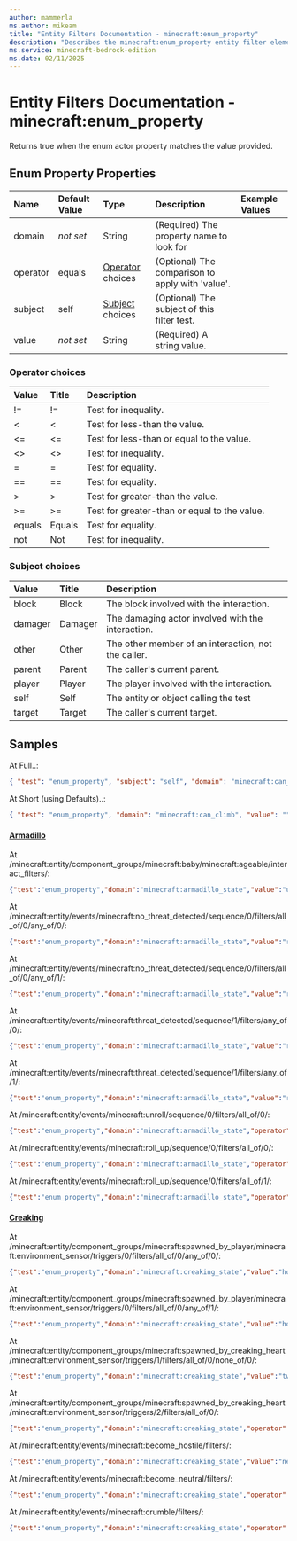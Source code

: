 ```yaml
---
author: mammerla
ms.author: mikeam
title: "Entity Filters Documentation - minecraft:enum_property"
description: "Describes the minecraft:enum_property entity filter element"
ms.service: minecraft-bedrock-edition
ms.date: 02/11/2025 
---
```


# Entity Filters Documentation - minecraft:enum_property

Returns true when the enum actor property matches the value provided.


## Enum Property Properties

|Name       |Default Value |Type |Description |Example Values |
|:----------|:-------------|:----|:-----------|:------------- |
| domain | *not set* | String | (Required) The property name to look for |  | 
| operator | equals | [Operator](#operator-choices) choices | (Optional) The comparison to apply with 'value'. |  | 
| subject | self | [Subject](#subject-choices) choices | (Optional) The subject of this filter test. |  | 
| value | *not set* | String | (Required) A string value. |  | 

### Operator choices

|Value       |Title |Description |
|:-----------|:-----|:-----------|
| != | != | Test for inequality.|
| < | < | Test for less-than the value.|
| <= | <= | Test for less-than or equal to the value.|
| <> | <> | Test for inequality.|
| = | = | Test for equality.|
| == | == | Test for equality.|
| > | > | Test for greater-than the value.|
| >= | >= | Test for greater-than or equal to the value.|
| equals | Equals | Test for equality.|
| not | Not | Test for inequality.|

### Subject choices

|Value       |Title |Description |
|:-----------|:-----|:-----------|
| block | Block | The block involved with the interaction.|
| damager | Damager | The damaging actor involved with the interaction.|
| other | Other | The other member of an interaction, not the caller.|
| parent | Parent | The caller's current parent.|
| player | Player | The player involved with the interaction.|
| self | Self | The entity or object calling the test|
| target | Target | The caller's current target.|

## Samples

At Full..: 

```json
{ "test": "enum_property", "subject": "self", "domain": "minecraft:can_climb", "operator": "equals", "value": "" }
```

At Short (using Defaults)..: 

```json
{ "test": "enum_property", "domain": "minecraft:can_climb", "value": "" }
```

#### [Armadillo](https://github.com/Mojang/bedrock-samples/tree/preview/behavior_pack/entities/armadillo.json)

At /minecraft:entity/component_groups/minecraft:baby/minecraft:ageable/interact_filters/: 

```json
{"test":"enum_property","domain":"minecraft:armadillo_state","value":"unrolled"}
```

At /minecraft:entity/events/minecraft:no_threat_detected/sequence/0/filters/all_of/0/any_of/0/: 

```json
{"test":"enum_property","domain":"minecraft:armadillo_state","value":"rolled_up"}
```

At /minecraft:entity/events/minecraft:no_threat_detected/sequence/0/filters/all_of/0/any_of/1/: 

```json
{"test":"enum_property","domain":"minecraft:armadillo_state","value":"rolled_up_peeking"}
```

At /minecraft:entity/events/minecraft:threat_detected/sequence/1/filters/any_of/0/: 

```json
{"test":"enum_property","domain":"minecraft:armadillo_state","value":"rolled_up_relaxing"}
```

At /minecraft:entity/events/minecraft:threat_detected/sequence/1/filters/any_of/1/: 

```json
{"test":"enum_property","domain":"minecraft:armadillo_state","value":"rolled_up_unrolling"}
```

At /minecraft:entity/events/minecraft:unroll/sequence/0/filters/all_of/0/: 

```json
{"test":"enum_property","domain":"minecraft:armadillo_state","operator":"not","value":"unrolled"}
```

At /minecraft:entity/events/minecraft:roll_up/sequence/0/filters/all_of/0/: 

```json
{"test":"enum_property","domain":"minecraft:armadillo_state","operator":"not","value":"rolled_up"}
```

At /minecraft:entity/events/minecraft:roll_up/sequence/0/filters/all_of/1/: 

```json
{"test":"enum_property","domain":"minecraft:armadillo_state","operator":"not","value":"rolled_up_peeking"}
```

#### [Creaking](https://github.com/Mojang/bedrock-samples/tree/preview/behavior_pack/entities/creaking.json)

At /minecraft:entity/component_groups/minecraft:spawned_by_player/minecraft:environment_sensor/triggers/0/filters/all_of/0/any_of/0/: 

```json
{"test":"enum_property","domain":"minecraft:creaking_state","value":"hostile_observed"}
```

At /minecraft:entity/component_groups/minecraft:spawned_by_player/minecraft:environment_sensor/triggers/0/filters/all_of/0/any_of/1/: 

```json
{"test":"enum_property","domain":"minecraft:creaking_state","value":"hostile_unobserved"}
```

At /minecraft:entity/component_groups/minecraft:spawned_by_creaking_heart/minecraft:environment_sensor/triggers/1/filters/all_of/0/none_of/0/: 

```json
{"test":"enum_property","domain":"minecraft:creaking_state","value":"twitching"}
```

At /minecraft:entity/component_groups/minecraft:spawned_by_creaking_heart/minecraft:environment_sensor/triggers/2/filters/all_of/0/: 

```json
{"test":"enum_property","domain":"minecraft:creaking_state","operator":"not","value":"twitching"}
```

At /minecraft:entity/events/minecraft:become_hostile/filters/: 

```json
{"test":"enum_property","domain":"minecraft:creaking_state","value":"neutral"}
```

At /minecraft:entity/events/minecraft:become_neutral/filters/: 

```json
{"test":"enum_property","domain":"minecraft:creaking_state","operator":"not","value":"neutral"}
```

At /minecraft:entity/events/minecraft:crumble/filters/: 

```json
{"test":"enum_property","domain":"minecraft:creaking_state","operator":"not","value":"crumbling"}
```
